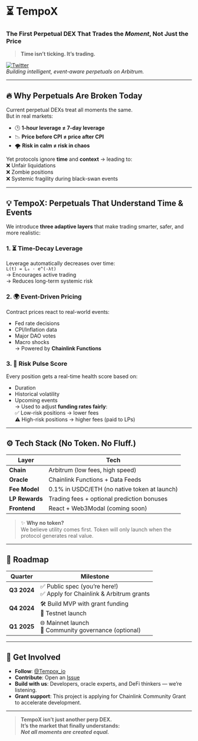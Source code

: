 # ⏳ TempoX  
### The First Perpetual DEX That Trades the *Moment*, Not Just the Price  

> **Time isn’t ticking. It’s trading.**  

[![Twitter](https://img.shields.io/twitter/follow/Tempox_io?style=social)](https://twitter.com/Tempox_io)  
*Building intelligent, event-aware perpetuals on Arbitrum.*

---

## 🔥 Why Perpetuals Are Broken Today

Current perpetual DEXs treat all moments the same.  
But in real markets:

- 🕒 **1-hour leverage ≠ 7-day leverage**  
- 📉 **Price before CPI ≠ price after CPI**  
- 🌪️ **Risk in calm ≠ risk in chaos**

Yet protocols ignore **time** and **context** → leading to:  
❌ Unfair liquidations  
❌ Zombie positions  
❌ Systemic fragility during black-swan events

---

## 💡 TempoX: Perpetuals That Understand Time & Events

We introduce **three adaptive layers** that make trading smarter, safer, and more realistic:

### 1. ⏳ **Time-Decay Leverage**  
Leverage automatically decreases over time:  
`L(t) = L₀ · e^(-λt)`  
→ Encourages active trading  
→ Reduces long-term systemic risk  

### 2. 🌍 **Event-Driven Pricing**  
Contract prices react to real-world events:  
- Fed rate decisions  
- CPI/Inflation data  
- Major DAO votes  
- Macro shocks  
→ Powered by **Chainlink Functions**  

### 3. 🤖 **Risk Pulse Score**  
Every position gets a real-time health score based on:  
- Duration  
- Historical volatility  
- Upcoming events  
→ Used to adjust **funding rates fairly**:  
✅ Low-risk positions → lower fees  
⚠️ High-risk positions → higher fees (paid to LPs)

---

## ⚙️ Tech Stack (No Token. No Fluff.)

| Layer | Tech |
|------|------|
| **Chain** | Arbitrum (low fees, high speed) |
| **Oracle** | Chainlink Functions + Data Feeds |
| **Fee Model** | 0.1% in USDC/ETH (no native token at launch) |
| **LP Rewards** | Trading fees + optional prediction bonuses |
| **Frontend** | React + Web3Modal (coming soon) |

> ✨ **Why no token?**  
> We believe utility comes first. Token will only launch when the protocol generates real value.

---

## 🚀 Roadmap

| Quarter | Milestone |
|--------|----------|
| **Q3 2024** | ✅ Public spec (you’re here!)<br>✅ Apply for Chainlink & Arbitrum grants |
| **Q4 2024** | 🛠️ Build MVP with grant funding<br>🧪 Testnet launch |
| **Q1 2025** | 🌐 Mainnet launch<br>👥 Community governance (optional) |

---

## 🤝 Get Involved

- **Follow**: [@Tempox_io](https://twitter.com/Tempox_io)  
- **Contribute**: Open an [Issue](https://github.com/tempox)  
- **Build with us**: Developers, oracle experts, and DeFi thinkers — we’re listening.  
- **Grant support**: This project is applying for Chainlink Community Grant to accelerate development.

---

> **TempoX isn’t just another perp DEX.  
> It’s the market that finally understands:  
> _Not all moments are created equal._**
